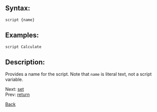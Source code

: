 ## Syntax:
`script {name}`
## Examples:
`script Calculate`

## Description:
Provides a name for the script. Note that `name` is literal text, not a script variable.

Next: [set](set.md)  
Prev: [return](return.md)

[Back](../README.md)
